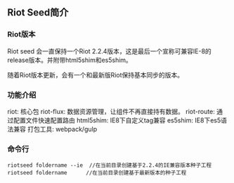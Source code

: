 ## Riot Seed简介

### Riot版本
Riot seed 会一直保持一个Riot 2.2.4版本，这是最后一个宣称可兼容IE-8的release版本。并附带html5shim和es5shim。

随着Riot版本更新，会有一个和最新版Riot保持基本同步的版本。

### 功能介绍
riot: 核心包
riot-flux: 数据资源管理，让组件不再直接持有数据。
riot-route: 通过配置文件快速配置路由
html5shim: IE8下自定义tag兼容
es5shim: IE8下es5语法兼容
打包工具: webpack/gulp


### 命令行

    riotseed foldername --ie  //在当前目录创建基于2.2.4的IE兼容版本种子工程
    riotseed foldername      //在当前目录创建基于最新版本的种子工程